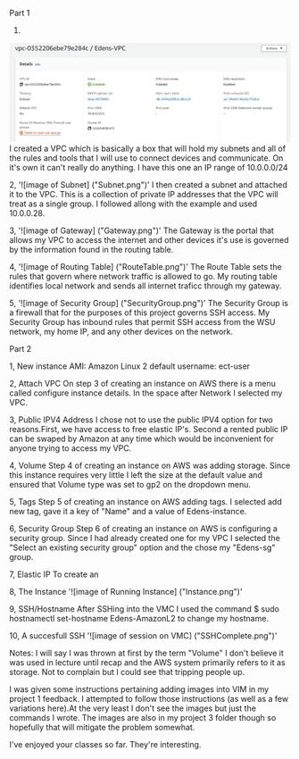 Part 1

1. 
![image of VPC](Images/VPC.png)
I created a VPC which is basically a box that will hold my subnets and all of the rules and tools that I will use to connect devices and communicate. On it's own it
can't really do anything. I have this one an IP range of 10.0.0.0/24

2,
'![image of Subnet] ("Subnet.png")'
I then created a subnet and attached it to the VPC. This is a collection of private IP addresses that the VPC will treat as a single group. I followed allong with the example and used 10.0.0.28. 

3,
'![image of Gateway] ("Gateway.png")'
The Gateway is the portal that allows my VPC to access the internet and other devices it's use is governed by  the information found in the routing table.

4,
'![image of Routing Table] ("RouteTable.png")'
The Route Table sets the rules that govern where network traffic is allowed to go. My routing table identifies local network and sends all internet traficc through my gateway. 

5,
'![image of Security Group] ("SecurityGroup.png")'
The Security Group is a firewall that for the purposes of this project governs SSH access. My Security Group has inbound rules that permit SSH access from the WSU 
network, my home IP, and any other devices on the network. 

Part 2

1, New instance
	AMI: Amazon Linux 2
	default username: ect-user

2, Attach VPC
	On step 3 of creating an instance on AWS there is a menu called configure instance details. In the space after Network I selected my VPC.

3, Public IPV4 Address
	I chose not to use the public IPV4 option for two reasons.First, we have access to free elastic IP's. Second a rented public IP can be swaped by Amazon at
	any time which would be inconvenient for anyone trying to access my VPC.

4, Volume
	Step 4 of creating an instance on AWS was adding storage. Since this instance requires very little I left the size at the default value and ensured that	      Volume type was set to gp2 on the dropdown menu.

5, Tags
	Step 5 of creating an instance on AWS adding tags. I selected add new tag, gave it a key of "Name" and a value of Edens-instance.

6, Security Group
	Step 6 of creating an instance on AWS is configuring a security group. Since I had already created one for my VPC I selected the "Select an existing security         group" option and the chose my "Edens-sg" group.

7, Elastic IP 
	To create an 

8, The Instance 
  '![image of Running Instance] ("Instance.png")'
	 

9, SSH/Hostname
	After SSHing into the VMC I used the command $ sudo hostnamectl set-hostname Edens-AmazonL2 to change my hostname.

10, A succesfull SSH
  '![image of session on VMC] ("SSHComplete.png")'
	
 
Notes: I will say I was thrown at first by the term "Volume" I don't believe it was used in lecture until recap and the AWS system primarily refers to it as storage. Not to complain but I could see that tripping people up. 

I was given some instructions pertaining adding images into VIM in my project 1 feedback. I attempted to follow those instructions (as well as a few variations here).At the very least I don't see the images but just the commands I wrote. The images are also in my project 3 folder though so hopefully that will mitigate the problem somewhat. 


I've enjoyed your classes so far. They're interesting. 
  





